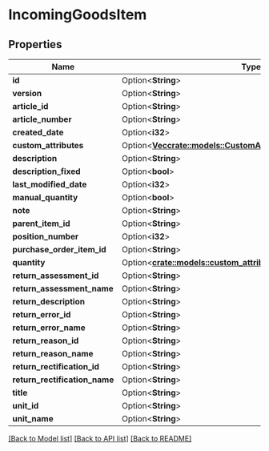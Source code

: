 # IncomingGoodsItem

## Properties

Name | Type | Description | Notes
------------ | ------------- | ------------- | -------------
**id** | Option<**String**> |  | [optional]
**version** | Option<**String**> |  | [optional]
**article_id** | Option<**String**> |  | [optional]
**article_number** | Option<**String**> |  | [optional]
**created_date** | Option<**i32**> |  | [optional]
**custom_attributes** | Option<[**Vec<crate::models::CustomAttribute>**](customAttribute.md)> |  | [optional]
**description** | Option<**String**> |  | [optional]
**description_fixed** | Option<**bool**> |  | [optional]
**last_modified_date** | Option<**i32**> |  | [optional]
**manual_quantity** | Option<**bool**> |  | [optional]
**note** | Option<**String**> |  | [optional]
**parent_item_id** | Option<**String**> |  | [optional]
**position_number** | Option<**i32**> |  | [optional]
**purchase_order_item_id** | Option<**String**> |  | [optional]
**quantity** | Option<[**crate::models::custom_attribute_definition::AttributeType**](decimal.md)> |  | [optional]
**return_assessment_id** | Option<**String**> |  | [optional]
**return_assessment_name** | Option<**String**> |  | [optional]
**return_description** | Option<**String**> |  | [optional]
**return_error_id** | Option<**String**> |  | [optional]
**return_error_name** | Option<**String**> |  | [optional]
**return_reason_id** | Option<**String**> |  | [optional]
**return_reason_name** | Option<**String**> |  | [optional]
**return_rectification_id** | Option<**String**> |  | [optional]
**return_rectification_name** | Option<**String**> |  | [optional]
**title** | Option<**String**> |  | [optional]
**unit_id** | Option<**String**> |  | [optional]
**unit_name** | Option<**String**> |  | [optional]

[[Back to Model list]](../README.md#documentation-for-models) [[Back to API list]](../README.md#documentation-for-api-endpoints) [[Back to README]](../README.md)


